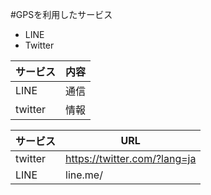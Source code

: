 
#GPSを利用したサービス

* LINE
* Twitter

サービス|内容
-------|----
LINE| 通信
twitter|情報

サービス|URL
--------|----
twitter|https://twitter.com/?lang=ja
LINE|line.me/

